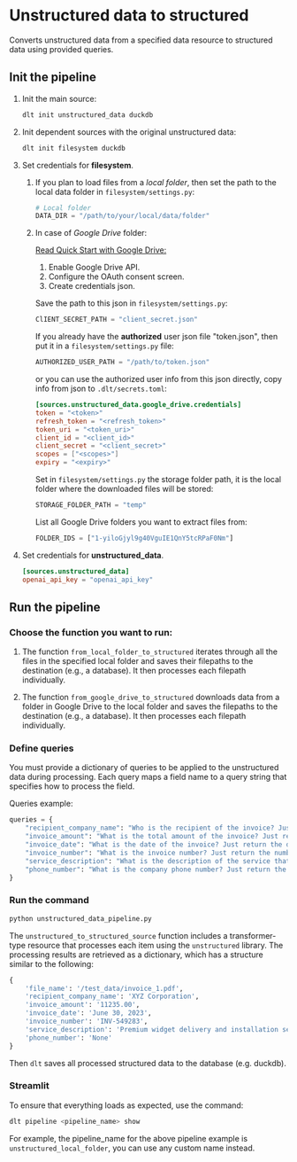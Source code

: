 # Unstructured data to structured
 Converts unstructured data from a specified data resource to structured data using provided queries.
## Init the pipeline
1. Init the main source:
    ```sh
    dlt init unstructured_data duckdb
    ```
2. Init dependent sources with the original unstructured data:
    ```sh
    dlt init filesystem duckdb
    ```
3. Set credentials for **filesystem**.
   1. If you plan to load files from a *local folder*, then set the path to the local data folder in `filesystem/settings.py`:
       ```python
       # Local folder
       DATA_DIR = "/path/to/your/local/data/folder"
       ```
   2. In case of *Google Drive* folder:

      [Read Quick Start with Google Drive:](https://developers.google.com/drive/api/quickstart/python?hl=en)

      1. Enable Google Drive API.
      2. Configure the OAuth consent screen.
      3. Create credentials json.

      Save the path to this json in `filesystem/settings.py`:
      ```python
      ClIENT_SECRET_PATH = "client_secret.json"
      ```

      If you already have the **authorized** user json file "token.json", then put it in a `filesystem/settings.py` file:
      ```python
      AUTHORIZED_USER_PATH = "/path/to/token.json"
      ```
      or you can use the authorized user info from this json directly, copy info from json to `.dlt/secrets.toml`:
      ```toml
      [sources.unstructured_data.google_drive.credentials]
      token = "<token>"
      refresh_token = "<refresh_token>"
      token_uri = "<token_uri>"
      client_id = "<client_id>"
      client_secret = "<client_secret>"
      scopes = ["<scopes>"]
      expiry = "<expiry>"
      ```

      Set in `filesystem/settings.py` the storage folder path, it is the local folder where the downloaded files will be stored:
      ```python
      STORAGE_FOLDER_PATH = "temp"
      ```
      List all Google Drive folders you want to extract files from:
      ```python
      FOLDER_IDS = ["1-yiloGjyl9g40VguIE1QnY5tcRPaF0Nm"]
      ```
4. Set credentials for **unstructured_data**.
    ```toml
    [sources.unstructured_data]
    openai_api_key = "openai_api_key"
    ```

## Run the pipeline
### Choose the function you want to run:
1. The function `from_local_folder_to_structured` iterates through all the files
in the specified local folder and saves their filepaths to the destination
(e.g., a database). It then processes each filepath individually.

2. The function `from_google_drive_to_structured` downloads data from a folder
in Google Drive to the local folder and saves the filepaths to the destination (e.g., a database).
It then processes each filepath individually.

### Define queries
You must provide a dictionary of queries to be applied to the unstructured
data during processing. Each query maps a field name to a query string
that specifies how to process the field.

Queries example:
```python
queries = {
    "recipient_company_name": "Who is the recipient of the invoice? Just return the name. If you don't know, then return None",
    "invoice_amount": "What is the total amount of the invoice? Just return the amount as decimal number, no currency or text. If you don't know, then return None",
    "invoice_date": "What is the date of the invoice? Just return the date. If you don't know, then return None",
    "invoice_number": "What is the invoice number? Just return the number. If you don't know, then return None",
    "service_description": "What is the description of the service that this invoice is for? Just return the description. If you don't know, then return None",
    "phone_number": "What is the company phone number? Just return the phone number. If you don't know, then return None",
}
```
### Run the command
```python
python unstructured_data_pipeline.py
```

The `unstructured_to_structured_source` function includes a transformer-type
resource that processes each item using the `unstructured` library.
The processing results are retrieved as a dictionary, which has a structure similar to the following:
```python
{
    'file_name': '/test_data/invoice_1.pdf',
    'recipient_company_name': 'XYZ Corporation',
    'invoice_amount': '11235.00',
    'invoice_date': 'June 30, 2023',
    'invoice_number': 'INV-549283',
    'service_description': 'Premium widget delivery and installation services',
    'phone_number': 'None'
}
```
Then `dlt` saves all processed structured data to the database (e.g. duckdb).

### Streamlit
To ensure that everything loads as expected, use the command:
```bash
dlt pipeline <pipeline_name> show
```
For example, the pipeline_name for the above pipeline example is `unstructured_local_folder`, you can use any custom name instead.
